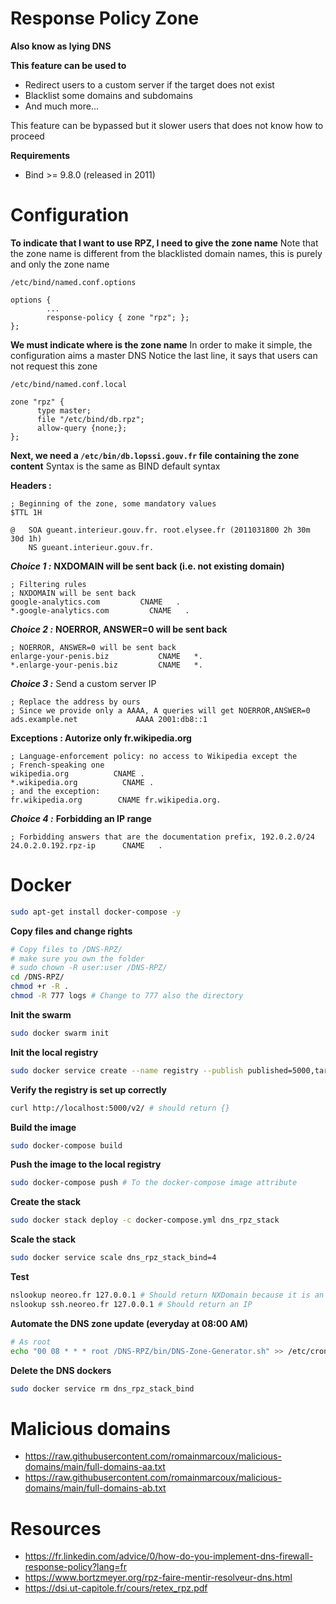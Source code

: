 # Response Policy Zone
**Also know as lying DNS**

**This feature can be used to**
- Redirect users to a custom server if the target does not exist
- Blacklist some domains and subdomains
- And much more...

This feature can be bypassed but it slower users that does not know how to proceed

**Requirements**
- Bind >= 9.8.0 (released in 2011)

# Configuration

**To indicate that I want to use RPZ, I need to give the zone name**
Note that the zone name is different from the blacklisted domain names, this is purely and only the zone name

`/etc/bind/named.conf.options`
```
options {
        ...
        response-policy { zone "rpz"; };
};
```

**We must indicate where is the zone name**
In order to make it simple, the configuration aims a master DNS
Notice the last line, it says that users can not request this zone

`/etc/bind/named.conf.local`
```
zone "rpz" {
      type master; 
      file "/etc/bind/db.rpz"; 
      allow-query {none;}; 
};
```

**Next, we need a `/etc/bin/db.lopssi.gouv.fr` file containing the zone content**
Syntax is the same as BIND default syntax

**Headers :**
```
; Beginning of the zone, some mandatory values
$TTL 1H

@   SOA gueant.interieur.gouv.fr. root.elysee.fr (2011031800 2h 30m 30d 1h)
    NS gueant.interieur.gouv.fr.
```

***Choice 1 :*** **NXDOMAIN will be sent back (i.e. not existing domain)**
```
; Filtering rules
; NXDOMAIN will be sent back
google-analytics.com         CNAME   .
*.google-analytics.com         CNAME   .
```

***Choice 2 :*** **NOERROR, ANSWER=0 will be sent back**
```
; NOERROR, ANSWER=0 will be sent back
enlarge-your-penis.biz           CNAME   *.
*.enlarge-your-penis.biz         CNAME   *.
```

***Choice 3 :*** Send a custom server IP
```
; Replace the address by ours
; Since we provide only a AAAA, A queries will get NOERROR,ANSWER=0
ads.example.net             AAAA 2001:db8::1
```

**Exceptions : Autorize only fr.wikipedia.org**
```
; Language-enforcement policy: no access to Wikipedia except the
; French-speaking one
wikipedia.org          CNAME .
*.wikipedia.org          CNAME .
; and the exception:
fr.wikipedia.org        CNAME fr.wikipedia.org.
```

***Choice 4 :*** **Forbidding an IP range**
```
; Forbidding answers that are the documentation prefix, 192.0.2.0/24
24.0.2.0.192.rpz-ip      CNAME   .
```

# Docker

```bash
sudo apt-get install docker-compose -y
```

**Copy files and change rights**
```bash
# Copy files to /DNS-RPZ/
# make sure you own the folder
# sudo chown -R user:user /DNS-RPZ/
cd /DNS-RPZ/
chmod +r -R .
chmod -R 777 logs # Change to 777 also the directory
```

**Init the swarm**
```bash
sudo docker swarm init
```

**Init the local registry**
```bash
sudo docker service create --name registry --publish published=5000,target=5000 registry:2
```

**Verify the registry is set up correctly**
```bash
curl http://localhost:5000/v2/ # should return {}
```

**Build the image**
```bash
sudo docker-compose build
```

**Push the image to the local registry**
```bash
sudo docker-compose push # To the docker-compose image attribute
```

**Create the stack**
```bash
sudo docker stack deploy -c docker-compose.yml dns_rpz_stack
```

**Scale the stack**
```bash
sudo docker service scale dns_rpz_stack_bind=4
```

**Test**
```bash
nslookup neoreo.fr 127.0.0.1 # Should return NXDomain because it is an entry in the rpz zone
nslookup ssh.neoreo.fr 127.0.0.1 # Should return an IP
```

**Automate the DNS zone update (everyday at 08:00 AM)**
```bash
# As root
echo "00 08 * * * root /DNS-RPZ/bin/DNS-Zone-Generator.sh" >> /etc/crontab
```

**Delete the DNS dockers**
```bash
sudo docker service rm dns_rpz_stack_bind
```


# Malicious domains

- https://raw.githubusercontent.com/romainmarcoux/malicious-domains/main/full-domains-aa.txt
- https://raw.githubusercontent.com/romainmarcoux/malicious-domains/main/full-domains-ab.txt

# Resources 
- https://fr.linkedin.com/advice/0/how-do-you-implement-dns-firewall-response-policy?lang=fr
- https://www.bortzmeyer.org/rpz-faire-mentir-resolveur-dns.html
- https://dsi.ut-capitole.fr/cours/retex_rpz.pdf
